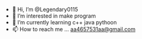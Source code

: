- 👋 Hi, I’m @Legendary0115
- 👀 I’m interested in make program 
- 🌱 I’m currently learning c++ java pythoon
- 📫 How to reach me ... aa4657531aa@gmail.com

<!---
Legendary0115/Legendary0115 is a ✨ special ✨ repository because its `README.md` (this file) appears on your GitHub profile.
You can click the Preview link to take a look at your changes.
--->

